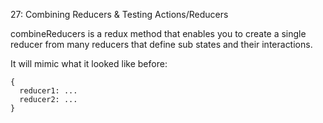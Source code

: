 27: Combining Reducers & Testing Actions/Reducers

combineReducers is a redux method that enables you to create a single reducer from many reducers that define sub states and their interactions.

It will mimic what it looked like before:
```
{
  reducer1: ...
  reducer2: ...
}
```
